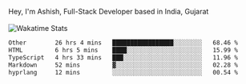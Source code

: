 Hey, I'm Ashish, Full-Stack Developer based in India, Gujarat
<br>
<br>
![Wakatime Stats](https://wakatime.com/share/@codingashishdev/bdd06d3d-525a-4cb3-a80d-2b3c080cc41c.svg)

<!--START_SECTION:waka-->

```txt
Other        26 hrs 4 mins   █████████████████░░░░░░░░   68.46 %
HTML         6 hrs 5 mins    ████░░░░░░░░░░░░░░░░░░░░░   15.99 %
TypeScript   4 hrs 33 mins   ███░░░░░░░░░░░░░░░░░░░░░░   11.96 %
Markdown     52 mins         ▓░░░░░░░░░░░░░░░░░░░░░░░░   02.28 %
hyprlang     12 mins         ░░░░░░░░░░░░░░░░░░░░░░░░░   00.54 %
```

<!--END_SECTION:waka-->
